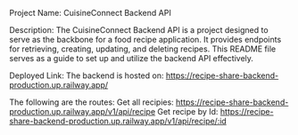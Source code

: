 Project Name: CuisineConnect Backend API

Description:
The CuisineConnect Backend API is a project designed to serve as the backbone for a food recipe application. It provides endpoints for retrieving, creating, updating, and deleting recipes. This README file serves as a guide to set up and utilize the backend API effectively.

Deployed Link: The backend is hosted on:
https://recipe-share-backend-production.up.railway.app/

The following are the routes: 
Get all recipies: https://recipe-share-backend-production.up.railway.app/v1/api/recipe
Get recipe by Id: https://recipe-share-backend-production.up.railway.app/v1/api/recipe/:id

